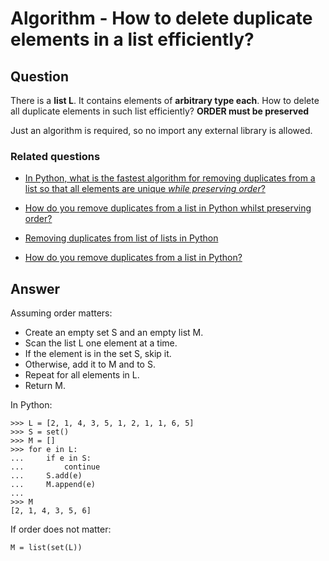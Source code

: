 
# Algorithm - How to delete duplicate elements in a list efficiently?

## Question
        
There is a **list L**. It contains elements of **arbitrary type each**. How to delete all duplicate elements in such list efficiently? **ORDER must be preserved**

Just an algorithm is required, so no import any external library is allowed.

### Related questions

*   [In Python, what is the fastest algorithm for removing duplicates from a list so that all elements are unique _while preserving order_?](https://stackoverflow.com/questions/89178/in-python-what-is-the-fastest-algorithm-for-removing-duplicates-from-a-list-so-t)
    
*   [How do you remove duplicates from a list in Python whilst preserving order?](https://stackoverflow.com/questions/480214/how-do-you-remove-duplicates-from-a-list-in-python-whilst-preserving-order)
    
*   [Removing duplicates from list of lists in Python](https://stackoverflow.com/questions/1143379/removing-duplicates-from-list-of-lists-in-python)
    
*   [How do you remove duplicates from a list in Python?](https://stackoverflow.com/questions/479897/how-do-you-remove-duplicates-from-a-list-in-python)

## Answer
        
Assuming order matters:

*   Create an empty set S and an empty list M.
*   Scan the list L one element at a time.
*   If the element is in the set S, skip it.
*   Otherwise, add it to M and to S.
*   Repeat for all elements in L.
*   Return M.

In Python:

    >>> L = [2, 1, 4, 3, 5, 1, 2, 1, 1, 6, 5]
    >>> S = set()
    >>> M = []
    >>> for e in L:
    ...     if e in S:
    ...         continue
    ...     S.add(e)
    ...     M.append(e)
    ... 
    >>> M
    [2, 1, 4, 3, 5, 6]
    

If order does not matter:

    M = list(set(L))
